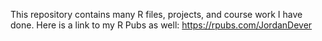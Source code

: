 This repository contains many R files, projects, and course work I have done. Here is a link to my R Pubs as well: https://rpubs.com/JordanDever
